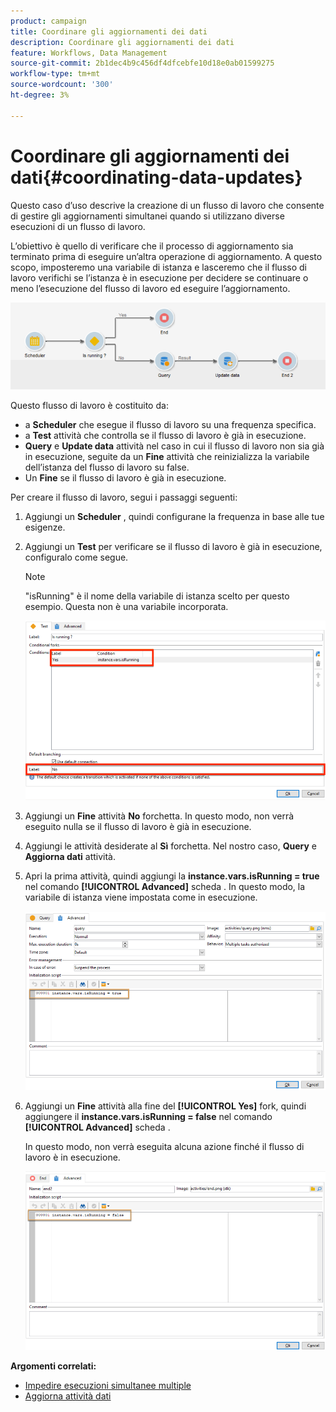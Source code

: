 ```yaml
---
product: campaign
title: Coordinare gli aggiornamenti dei dati
description: Coordinare gli aggiornamenti dei dati
feature: Workflows, Data Management
source-git-commit: 2b1dec4b9c456df4dfcebfe10d18e0ab01599275
workflow-type: tm+mt
source-wordcount: '300'
ht-degree: 3%

---
```


# Coordinare gli aggiornamenti dei dati{#coordinating-data-updates}



Questo caso d’uso descrive la creazione di un flusso di lavoro che consente di gestire gli aggiornamenti simultanei quando si utilizzano diverse esecuzioni di un flusso di lavoro.

L’obiettivo è quello di verificare che il processo di aggiornamento sia terminato prima di eseguire un’altra operazione di aggiornamento. A questo scopo, imposteremo una variabile di istanza e lasceremo che il flusso di lavoro verifichi se l’istanza è in esecuzione per decidere se continuare o meno l’esecuzione del flusso di lavoro ed eseguire l’aggiornamento.

![](assets/uc_dataupdate_wkf.png)

Questo flusso di lavoro è costituito da:

* a **Scheduler** che esegue il flusso di lavoro su una frequenza specifica.
* a **Test** attività che controlla se il flusso di lavoro è già in esecuzione.
* **Query** e **Update data** attività nel caso in cui il flusso di lavoro non sia già in esecuzione, seguite da un **Fine** attività che reinizializza la variabile dell’istanza del flusso di lavoro su false.
* Un **Fine** se il flusso di lavoro è già in esecuzione.

Per creare il flusso di lavoro, segui i passaggi seguenti:

1. Aggiungi un **Scheduler** , quindi configurane la frequenza in base alle tue esigenze.
1. Aggiungi un **Test** per verificare se il flusso di lavoro è già in esecuzione, configuralo come segue.

   >[!NOTE]
   >
   >&quot;isRunning&quot; è il nome della variabile di istanza scelto per questo esempio. Questa non è una variabile incorporata.

   ![](assets/uc_dataupdate_test.png)

1. Aggiungi un **Fine** attività **No** forchetta. In questo modo, non verrà eseguito nulla se il flusso di lavoro è già in esecuzione.
1. Aggiungi le attività desiderate al **Sì** forchetta. Nel nostro caso, **Query** e **Aggiorna dati** attività.
1. Apri la prima attività, quindi aggiungi la **instance.vars.isRunning = true** nel comando **[!UICONTROL Advanced]** scheda . In questo modo, la variabile di istanza viene impostata come in esecuzione.

   ![](assets/uc_dataupdate_query.png)

1. Aggiungi un **Fine** attività alla fine del **[!UICONTROL Yes]** fork, quindi aggiungere il **instance.vars.isRunning = false** nel comando **[!UICONTROL Advanced]** scheda .

   In questo modo, non verrà eseguita alcuna azione finché il flusso di lavoro è in esecuzione.

   ![](assets/uc_dataupdate_end.png)

**Argomenti correlati:**

* [Impedire esecuzioni simultanee multiple](monitor-workflow-execution.md#preventing-simultaneous-multiple-executions)
* [Aggiorna attività dati](update-data.md)
